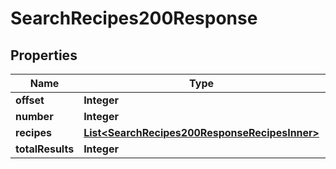 

# SearchRecipes200Response


## Properties

| Name | Type | Description | Notes |
|------------ | ------------- | ------------- | -------------|
|**offset** | **Integer** |  |  [optional] |
|**number** | **Integer** |  |  [optional] |
|**recipes** | [**List&lt;SearchRecipes200ResponseRecipesInner&gt;**](SearchRecipes200ResponseRecipesInner.md) |  |  [optional] |
|**totalResults** | **Integer** |  |  [optional] |



